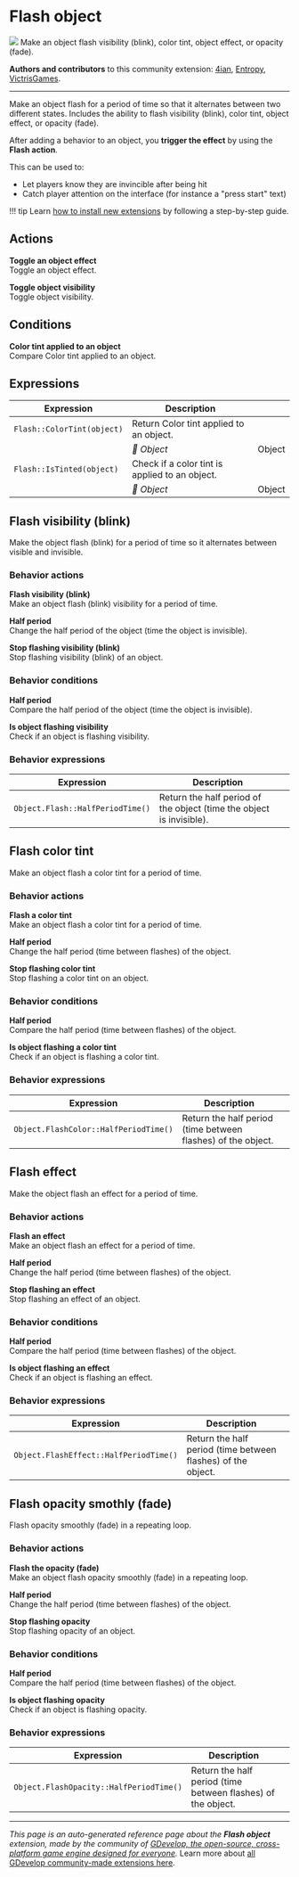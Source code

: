 # Flash object

<img src="https://resources.gdevelop-app.com/assets/Icons/flash-outline.svg" class="extension-icon"></img>
Make an object flash visibility (blink), color tint, object effect, or opacity (fade).

**Authors and contributors** to this community extension: [4ian](https://gd.games/4ian), [Entropy](https://gd.games/Entropy), [VictrisGames](https://gd.games/VictrisGames).

---

Make an object flash for a period of time so that it alternates between two different states.
Includes the ability to flash visibility (blink), color tint, object effect, or opacity (fade).

After adding a behavior to an object, you **trigger the effect** by using the **Flash action**.

This can be used to:

- Let players know they are invincible after being hit
- Catch player attention on the interface (for instance a "press start" text)


!!! tip
    Learn [how to install new extensions](/gdevelop5/extensions/search) by following a step-by-step guide.

## Actions

**Toggle an object effect**  
Toggle an object effect.

**Toggle object visibility**  
Toggle object visibility.

## Conditions

**Color tint applied to an object**  
Compare Color tint applied to an object.

## Expressions

| Expression | Description |  |
|-----|-----|-----|
| `Flash::ColorTint(object)` | Return Color tint applied to an object. ||
| | _👾 Object_ | Object |
| `Flash::IsTinted(object)` | Check if a color tint is applied to an object. ||
| | _👾 Object_ | Object |

## Flash visibility (blink) 

Make the object flash (blink) for a period of time so it alternates between visible and invisible. 

### Behavior actions

**Flash visibility (blink)**  
Make an object flash (blink) visibility for a period of time.

**Half period**  
Change the half period of the object (time the object is invisible).

**Stop flashing visibility (blink)**  
Stop flashing visibility (blink) of an object.

### Behavior conditions

**Half period**  
Compare the half period of the object (time the object is invisible).

**Is object flashing visibility**  
Check if an object is flashing visibility.

### Behavior expressions

| Expression | Description |  |
|-----|-----|-----|
| `Object.Flash::HalfPeriodTime()` | Return the half period of the object (time the object is invisible). ||

## Flash color tint 

Make an object flash a color tint for a period of time. 

### Behavior actions

**Flash a color tint**  
Make an object flash a color tint for a period of time.

**Half period**  
Change the half period (time between flashes) of the object.

**Stop flashing color tint**  
Stop flashing a color tint on an object.

### Behavior conditions

**Half period**  
Compare the half period (time between flashes) of the object.

**Is object flashing a color tint**  
Check if an object is flashing a color tint.

### Behavior expressions

| Expression | Description |  |
|-----|-----|-----|
| `Object.FlashColor::HalfPeriodTime()` | Return the half period (time between flashes) of the object. ||

## Flash effect 

Make the object flash an effect for a period of time. 

### Behavior actions

**Flash an effect**  
Make an object flash an effect for a period of time.

**Half period**  
Change the half period (time between flashes) of the object.

**Stop flashing an effect**  
Stop flashing an effect of an object.

### Behavior conditions

**Half period**  
Compare the half period (time between flashes) of the object.

**Is object flashing an effect**  
Check if an object is flashing an effect.

### Behavior expressions

| Expression | Description |  |
|-----|-----|-----|
| `Object.FlashEffect::HalfPeriodTime()` | Return the half period (time between flashes) of the object. ||

## Flash opacity smothly (fade) 

Flash opacity smoothly (fade) in a repeating loop. 

### Behavior actions

**Flash the opacity (fade)**  
Make an object flash opacity smoothly (fade) in a repeating loop.

**Half period**  
Change the half period (time between flashes) of the object.

**Stop flashing opacity**  
Stop flashing opacity of an object.

### Behavior conditions

**Half period**  
Compare the half period (time between flashes) of the object.

**Is object flashing opacity**  
Check if an object is flashing opacity.

### Behavior expressions

| Expression | Description |  |
|-----|-----|-----|
| `Object.FlashOpacity::HalfPeriodTime()` | Return the half period (time between flashes) of the object. ||

---

*This page is an auto-generated reference page about the **Flash object** extension, made by the community of [GDevelop, the open-source, cross-platform game engine designed for everyone](https://gdevelop.io/).* Learn more about [all GDevelop community-made extensions here](/gdevelop5/extensions).